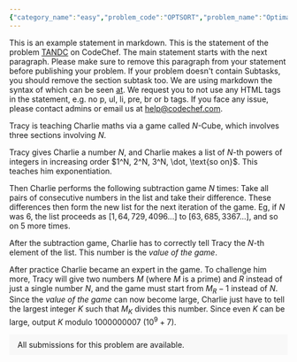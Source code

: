 ```yaml
---
{"category_name":"easy","problem_code":"OPTSORT","problem_name":"Optimal Sorting","problemComponents":{"constraints":"- $1 \\leq T \\leq 10^5$\n- $1 \\leq N \\leq 10^5$\n- $1 \\leq A_i \\leq 10^9$\n- Sum of $N$ over all test cases does not exceed $2 \\cdot 10^5$\n","constraintsState":true,"subtasks":"- **Subtask $1$ (20 points):** $N \\leq 1000;$ $\\Sigma{N} \\leq 2000$\n- **Subtask $2$ (40 points):** $A$ is a permutation from $1$ to $N$\n- **Subtask $3$ (40 points):** Original constraints","subtasksState":true,"inputFormat":"- The first line of the input contains a single integer $T$ - the number of test cases. The test cases then follow.\n- The first line of each test case contains a single integer $N$.\n- The second line of each test case contains $N$ space-separated integers $A_1, A_2, \\ldots, A_N$.","inputFormatState":true,"outputFormat":"- For each test case, print the minimum total cost of operations so that the sequence $A$ becomes sorted in **non-descending** order.","outputFormatState":true,"sampleTestCases":{"0":{"id":1,"input":"3\n4\n1 3 6 7\n3\n10 1 4\n6\n3 1 3 3 4 3","output":"0\n9\n3","explanation":"- **Test case $1$:** The sequence is already sorted in non-descending order. So, we require $0$ operations and thus $0$ total cost.\n\n- **Test case $2$:** We can apply the operation on $A_{1 \\ldots 3}$ which converts $A$ into $[\\textcolor{blue}{1,4,10}]$ which is sorted in non-descending order.\nSo, the total cost is $10-1=9$. It can be shown that we can\u0027t sort $A$ with less than $9$ total cost.\n\n- **Test Case $3$:** First, we can apply the operation on $A_{1 \\ldots 4}$ which converts $A$ into $[\\textcolor{blue}{1,3,3,3},4,3]$.\nThen, apply the operation on $A_{3 \\ldots 6}$ which converts $A$ into $[1,3,\\textcolor{blue}{3,3,3,4}]$ which is sorted in non-descending order.\nSo, the total cost is $3-1 + 4-3 = 3$. It can be shown that we can\u0027t sort $A$ with less than $3$ total cost.","isDeleted":false}}},"video_editorial_url":"","languages_supported":{"0":"CPP14","1":"C","2":"JAVA","3":"PYTH 3.6","4":"CPP17","5":"PYTH","6":"PYP3","7":"CS2","8":"ADA","9":"PYPY","10":"TEXT","11":"PAS fpc","12":"NODEJS","13":"RUBY","14":"PHP","15":"GO","16":"HASK","17":"TCL","18":"PERL","19":"SCALA","20":"LUA","21":"kotlin","22":"BASH","23":"JS","24":"LISP sbcl","25":"rust","26":"PAS gpc","27":"BF","28":"CLOJ","29":"R","30":"D","31":"CAML","32":"FORT","33":"ASM","34":"swift","35":"FS","36":"WSPC","37":"LISP clisp","38":"SQL","39":"SCM guile","40":"PERL6","41":"ERL","42":"CLPS","43":"ICK","44":"NICE","45":"PRLG","46":"ICON","47":"COB","48":"SCM chicken","49":"PIKE","50":"SCM qobi","51":"ST","52":"SQLQ","53":"NEM"},"max_timelimit":1,"source_sizelimit":50000,"problem_author":"akshitm16","problem_tester":"IceKnight1093","date_added":"21-12-2021","tags":{"0":"akshitm16","1":"easy","2":"ltime103"},"problem_difficulty_level":"Easy","best_tag":"","editorial_url":"https://discuss.codechef.com/problems/OPTSORT","time":{"view_start_date":1640453400,"submit_start_date":1640453400,"visible_start_date":1640453400,"end_date":1735669800},"is_direct_submittable":false,"problemDiscussURL":"https://discuss.codechef.com/search?q=OPTSORT","is_proctored":false,"visitedContests":{},"layout":"problem"}
---
```

This is an example statement in markdown. This is the statement of the problem [TANDC](https://codechef.com/problems/TANDC) on CodeChef. The main statement starts with the next paragraph. Please make sure to remove this paragraph from your statement before publishing your problem. If your problem doesn't contain Subtasks, you should remove the section subtask too. We are using markdown the syntax of which can be seen [at](https://github.com/showdownjs/showdown/wiki/Showdown's-Markdown-syntax). We request you to not use any HTML tags in the statement, e.g. no p, ul, li, pre, br or b tags. If you face any issue, please contact admins or email us at help@codechef.com.

Tracy is teaching Charlie maths via a game called $N$-Cube, which involves three sections involving $N$.

Tracy gives Charlie a number $N$, and Charlie makes a list of $N$-th powers of integers in increasing order $1^N, 2^N, 3^N, \dot, \text{so on}$. This teaches him exponentiation.

Then Charlie performs the following subtraction game $N$ times: Take all pairs of consecutive numbers in the list and take their difference. These differences then form the new list for the next iteration of the game. Eg, if $N$ was 6, the list proceeds as $[1, 64, 729, 4096 ... ]$ to $[63, 685, 3367 ...]$, and so on $5$ more times.

After the subtraction game, Charlie has to correctly tell Tracy the $N$-th element of the list. This number is the *value of the game*.

After practice Charlie became an expert in the game. To challenge him more, Tracy will give two numbers $M$ (where $M$ is a prime) and $R$ instead of just a single number $N$, and the game must start from $M_R - 1$ instead of $N$. Since the *value of the game* can now become large, Charlie just have to tell the largest integer $K$ such that $M_K$ divides this number. Since even $K$ can be large, output $K$ modulo 1000000007 ($10^9 + 7$).

<aside style='background: #f8f8f8;padding: 10px 15px;'><div>All submissions for this problem are available.</div></aside>